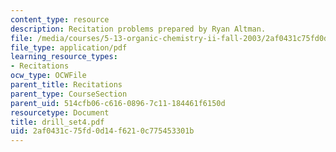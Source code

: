 ```yaml
---
content_type: resource
description: Recitation problems prepared by Ryan Altman.
file: /media/courses/5-13-organic-chemistry-ii-fall-2003/2af0431c75fd0d14f6210c775453301b_drill_set4.pdf
file_type: application/pdf
learning_resource_types:
- Recitations
ocw_type: OCWFile
parent_title: Recitations
parent_type: CourseSection
parent_uid: 514cfb06-c616-0896-7c11-184461f6150d
resourcetype: Document
title: drill_set4.pdf
uid: 2af0431c-75fd-0d14-f621-0c775453301b
---
```

